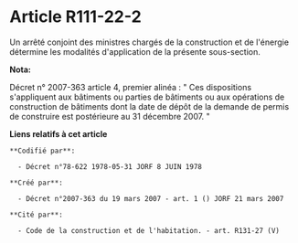 # Article R111-22-2

Un arrêté conjoint des ministres chargés de la construction et de l'énergie détermine les modalités d'application de la
présente sous-section.

**Nota:**

Décret n° 2007-363 article 4, premier alinéa : " Ces dispositions s'appliquent aux bâtiments ou parties de bâtiments ou aux
opérations de construction de bâtiments dont la date de dépôt de la demande de permis de construire est postérieure au 31
décembre 2007. "

**Liens relatifs à cet article**

	**Codifié par**:

	  - Décret n°78-622 1978-05-31 JORF 8 JUIN 1978

	**Créé par**:

	  - Décret n°2007-363 du 19 mars 2007 - art. 1 () JORF 21 mars 2007

	**Cité par**:

	  - Code de la construction et de l'habitation. - art. R131-27 (V)
